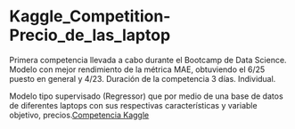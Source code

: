 # Kaggle_Competition-Precio_de_las_laptop
Primera competencia llevada a cabo durante el Bootcamp de Data Science.
Modelo con mejor rendimiento de la métrica MAE, obtuviendo el 6/25 puesto en general y 4/23.
Duración de la competencia 3 días. Individual.

Modelo tipo supervisado (Regressor) que por medio de una base de datos de diferentes laptops con sus respectivas características y variable objetivo, precios.[Competencia Kaggle](https://www.kaggle.com/competitions/precio-de-las-laptop/)

